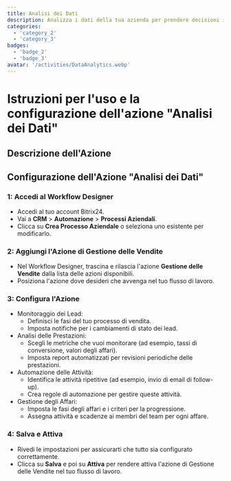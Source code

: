 ```yaml
---
title: Analisi dei Dati
description: Analizza i dati della tua azienda per prendere decisioni informate.
categories: 
  - 'category_2'
  - 'category_3'
badges: 
  - 'badge_2'
  - 'badge_3'
avatar: '/activities/DataAnalytics.webp'
---
```

# Istruzioni per l'uso e la configurazione dell'azione "Analisi dei Dati"

## Descrizione dell'Azione

## **Configurazione dell'Azione "Analisi dei Dati"**

### 1: Accedi al Workflow Designer
- Accedi al tuo account Bitrix24.
- Vai a **CRM** > **Automazione** > **Processi Aziendali**.
- Clicca su **Crea Processo Aziendale** o seleziona uno esistente per modificarlo.

### 2: Aggiungi l'Azione di Gestione delle Vendite
- Nel Workflow Designer, trascina e rilascia l'azione **Gestione delle Vendite** dalla lista delle azioni disponibili.
- Posiziona l'azione dove desideri che avvenga nel tuo flusso di lavoro.

### 3: Configura l'Azione
- Monitoraggio dei Lead:
  - Definisci le fasi del tuo processo di vendita.
  - Imposta notifiche per i cambiamenti di stato dei lead.
- Analisi delle Prestazioni:
  - Scegli le metriche che vuoi monitorare (ad esempio, tassi di conversione, valori degli affari).
  - Imposta report automatizzati per revisioni periodiche delle prestazioni.
- Automazione delle Attività:
  - Identifica le attività ripetitive (ad esempio, invio di email di follow-up).
  - Crea regole di automazione per gestire queste attività.
- Gestione degli Affari:
  - Imposta le fasi degli affari e i criteri per la progressione.
  - Assegna attività e scadenze ai membri del team per ogni affare.

### 4: Salva e Attiva
- Rivedi le impostazioni per assicurarti che tutto sia configurato correttamente.
- Clicca su **Salva** e poi su **Attiva** per rendere attiva l'azione di Gestione delle Vendite nel tuo flusso di lavoro.
